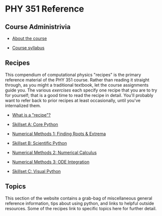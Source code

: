 # PHY 351 Reference

## Course Administrivia

- [About the course](admin/intro.md)

- [Course syllabus](admin/syllabus.md)

## Recipes

This compendium of computational physics "recipes" is the primary reference material of the PHY 351 course. Rather than reading it straight through, as you might a traditional textbook, let the course assignments guide you. The various _exercises_ each specify one recipe that you are to try for yourself; that is a good time to read the recipe in detail. You'll probably want to refer back to prior recipes at least occasionally, until you've internalized them.

- [What is a "recipe"?](recipes/)

- [Skillset A: Core Python](recipes/core/)

- [Numerical Methods 1: Finding Roots & Extrema](recipes/num1/)

- [Skillset B: Scientific Python](recipes/scipy/)

- [Numerical Methods 2: Numerical Calculus](recipes/num2/)

- [Numerical Methods 3: ODE Integration](recipes/num3/)

- [Skillset C: Visual Python](recipes/visual/)

## Topics

This section of the website contains a grab-bag of miscellaneous general reference information, tips about using python, and links to helpful outside resources. Some of the recipes link to specific topics here for further detail.

